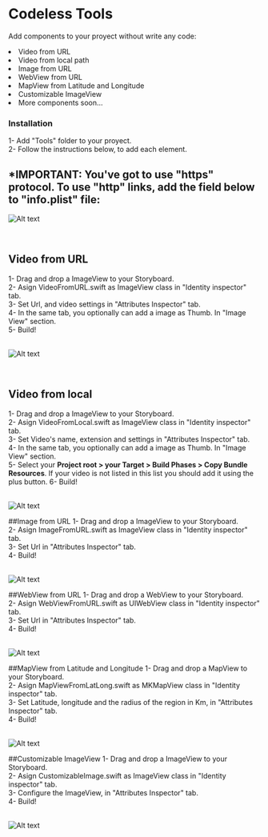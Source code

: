 # Codeless Tools
Add components to your proyect without write any code:

<li>Video from URL</li>
<li>Video from local path</li>
<li>Image from URL</li>
<li>WebView from URL</li>
<li>MapView from Latitude and Longitude</li>
<li>Customizable ImageView</li>
<li>More components soon...</li>

<h3>Installation</h3>
1- Add "Tools" folder to your proyect.<br>
2- Follow the instructions below, to add each element.

<h2>*IMPORTANT: You've got to use "https" protocol. To use "http" links, add the field below to "info.plist" file:</h2>

![Alt text](ReadmeImages/Screen0.png?raw=true "Info.plist")

<br><h2>Video from URL</h2>
1- Drag and drop a ImageView to your Storyboard.<br>
2- Asign VideoFromURL.swift as ImageView class in "Identity inspector" tab.<br>
3- Set Url, and video settings in "Attributes Inspector" tab.<br>
4- In the same tab, you optionally can add a image as Thumb. In "Image View" section.<br>
5- Build!<br><br>

![Alt text](ReadmeImages/Screen1.png?raw=true "Video URL")


<br><h2>Video from local</h2>
1- Drag and drop a ImageView to your Storyboard.<br>
2- Asign VideoFromLocal.swift as ImageView class in "Identity inspector" tab.<br>
3- Set Video's name, extension and settings in "Attributes Inspector" tab.<br>
4- In the same tab, you optionally can add a image as Thumb. In "Image View" section.<br>
5- Select your <strong>Project root > your Target > Build Phases > Copy Bundle Resources</strong>. If your video is not listed in this list you should add it using the plus button.
6- Build!<br><br>

![Alt text](ReadmeImages/Screen2.png?raw=true "Video Local")


##Image from URL
1- Drag and drop a ImageView to your Storyboard.<br>
2- Asign ImageFromURL.swift as ImageView class in "Identity inspector" tab.<br>
3- Set Url in "Attributes Inspector" tab.<br>
4- Build!<br><br>

![Alt text](ReadmeImages/Screen3.png?raw=true "Image URL")


##WebView from URL
1- Drag and drop a WebView to your Storyboard.<br>
2- Asign WebViewFromURL.swift as UIWebView class in "Identity inspector" tab.<br>
3- Set Url in "Attributes Inspector" tab.<br>
4- Build!<br><br>

![Alt text](ReadmeImages/Screen4.png?raw=true "WebView URL")


##MapView from Latitude and Longitude
1- Drag and drop a MapView to your Storyboard.<br>
2- Asign MapViewFromLatLong.swift as MKMapView class in "Identity inspector" tab.<br>
3- Set Latitude, longitude and the radius of the region in Km, in "Attributes Inspector" tab.<br>
4- Build!<br><br>


![Alt text](ReadmeImages/Screen5.png?raw=true "MapView Lat Long")


##Customizable ImageView
1- Drag and drop a ImageView to your Storyboard.<br>
2- Asign CustomizableImage.swift as ImageView class in "Identity inspector" tab.<br>
3- Configure the ImageView, in "Attributes Inspector" tab.<br>
4- Build!<br><br>

![Alt text](ReadmeImages/Screen6.png?raw=true "Customizable ImageView")
